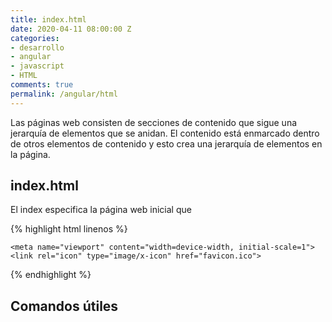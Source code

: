 ```yaml
---
title: index.html
date: 2020-04-11 08:00:00 Z
categories:
- desarrollo
- angular
- javascript
- HTML
comments: true
permalink: /angular/html
---
```


Las páginas web consisten de secciones de contenido que sigue una jerarquía de elementos que se anidan. El contenido está enmarcado dentro de otros elementos de contenido y esto crea una jerarquía de elementos en la página.

## __index.html__

El index especifica la página web inicial que

{% highlight html linenos %}
<!doctype html>
<html lang="en">
  <head>
    <meta charset="utf-8">
    <title>AngularHelloWorld</title>
    <base href="/">

    <meta name="viewport" content="width=device-width, initial-scale=1">
    <link rel="icon" type="image/x-icon" href="favicon.ico">
  </head>
  <body>
    <app-root></app-root>
  </body>
</html>
{% endhighlight %}


## Comandos útiles




[1]: https://angular.io "Sitio Web oficial de Angular"
[2]: https://docs.angularjs.org/api/ng/service/$q "$q"
[3]: https://docs.angularjs.org/api/ng/service/$http "$http"

